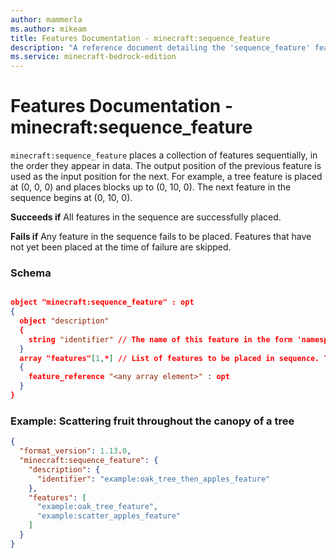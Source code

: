 ```yaml
---
author: mammerla
ms.author: mikeam
title: Features Documentation - minecraft:sequence_feature
description: "A reference document detailing the 'sequence_feature' feature"
ms.service: minecraft-bedrock-edition
---
```


# Features Documentation - minecraft:sequence_feature

`minecraft:sequence_feature` places a collection of features sequentially, in the order they appear in data. The output position of the previous feature is used as the input position for the next. For example, a tree feature is placed at (0, 0, 0) and places blocks up to (0, 10, 0). The next feature in the sequence begins at (0, 10, 0).

**Succeeds if**
All features in the sequence are successfully placed.

**Fails if**
Any feature in the sequence fails to be placed. Features that have not yet been placed at the time of failure are skipped.

### Schema

```json

object "minecraft:sequence_feature" : opt
{
  object "description"
  {
    string "identifier" // The name of this feature in the form 'namespace_name:feature_name'. 'feature_name' must match the filename.
  }
  array "features"[1,*] // List of features to be placed in sequence. The output position of the previous feature is used as the input position to the next.
  {
    feature_reference "<any array element>" : opt
  }
}
```

### Example: Scattering fruit throughout the canopy of a tree

```json
{
  "format_version": 1.13.0,
  "minecraft:sequence_feature": {
    "description": {
      "identifier": "example:oak_tree_then_apples_feature"
    },
    "features": [
      "example:oak_tree_feature",
      "example:scatter_apples_feature"
    ]
  }
}
```
